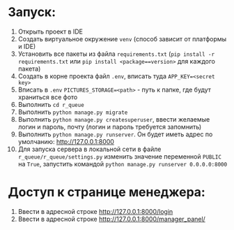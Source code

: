 # Запуск:
1. Открыть проект в IDE
2. Создать виртуальное окружение `venv` (способ зависит от платформы и IDE)
3. Установить все пакеты из файла `requirements.txt` (`pip install -r requirements.txt` или `pip install <package==version>` для каждого пакета)
4. Создать в корне проекта файл `.env`, вписать туда `APP_KEY=<secret key>`
5. Вписать в `.env` `PICTURES_STORAGE=<path>` - путь к папке, где будут храниться все фото 
6. Выполнить `cd r_queue`
7. Выполнить `python manage.py migrate`
8. Выполнить `python manage.py createsuperuser`, ввести желаемые логин и пароль, почту (логин и пароль требуется запомнить)
9. Выполнить `python manage.py runserver`. Он будет иметь адрес по умолчанию: http://127.0.0.1:8000
10. Для запуска сервера в локальной сети в файле `r_queue/r_queue/settings.py` изменить значение переменной `PUBLIC` на `True`, запустить командой `python manage.py runserver 0.0.0.0:8000`

# Доступ к странице менеджера:
1. Ввести в адресной строке http://127.0.0.1:8000/login 
2. Ввести в адресной строке http://127.0.0.1:8000/manager_panel/
